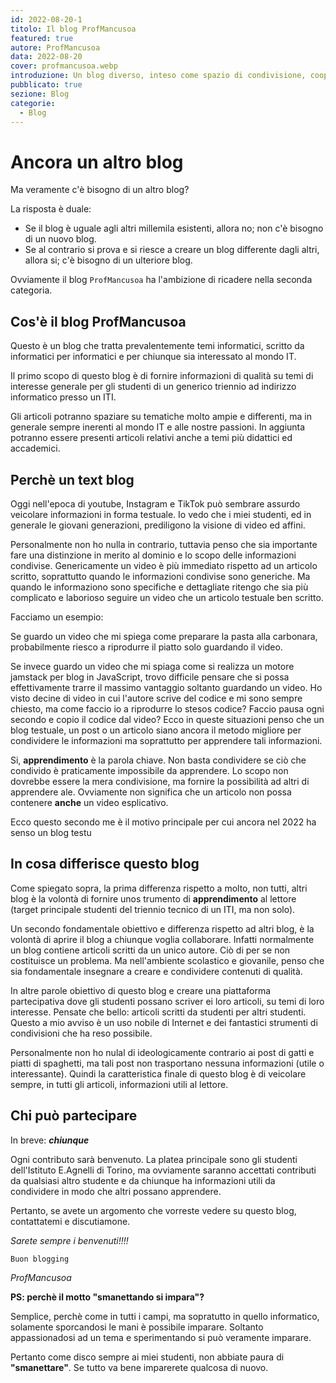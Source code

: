 ```yaml
---
id: 2022-08-20-1
titolo: Il blog ProfMancusoa
featured: true
autore: ProfMancusoa
data: 2022-08-20
cover: profmancusoa.webp
introduzione: Un blog diverso, inteso come spazio di condivisione, cooperazione ed apprendimento.
pubblicato: true
sezione: Blog
categorie:
  - Blog
---
```


# Ancora un altro blog

Ma veramente c'è bisogno di un altro blog?

La risposta è duale:

- Se il blog è uguale agli altri millemila esistenti, allora no; non c'è bisogno di un nuovo blog.
- Se al contrario si prova e si riesce a creare un blog differente dagli altri, allora si; c'è bisogno di un ulteriore blog.

Ovviamente il blog `ProfMancusoa` ha l'ambizione di ricadere nella seconda categoria.

## Cos'è il blog ProfMancusoa

Questo è un blog che tratta prevalentemente temi informatici, scritto da informatici per informatici e per chiunque sia interessato al mondo IT.

Il primo scopo di questo blog è di fornire informazioni di qualità su temi di interesse generale per gli studenti di un generico triennio ad indirizzo informatico presso un ITI.

Gli articoli potranno spaziare su tematiche molto ampie e differenti, ma in generale sempre inerenti al mondo IT e alle nostre passioni. In aggiunta potranno essere presenti articoli relativi anche a temi più didattici ed accademici.

## Perchè un text blog

Oggi nell'epoca di youtube, Instagram e TikTok può sembrare assurdo veicolare informazioni in forma testuale.
Io vedo che i miei studenti, ed in generale le giovani generazioni, prediligono la visione di video ed affini.

Personalmente non ho nulla in contrario, tuttavia penso che sia importante fare una distinzione in merito al dominio e lo scopo delle informazioni condivise.
Genericamente un video è più immediato rispetto ad un articolo scritto, soprattutto quando le informazioni condivise sono generiche.
Ma quando le informaziono sono specifiche e dettagliate ritengo che sia più complicato e laborioso seguire un video che un articolo testuale ben scritto.

Facciamo un esempio:

Se guardo un video che mi spiega come preparare la pasta alla carbonara, probabilmente riesco a riprodurre il piatto solo guardando il video.

Se invece guardo un video che mi spiaga come si realizza un motore jamstack per blog in JavaScript, trovo difficile pensare che si possa effettivamente trarre il massimo vantaggio soltanto guardando un video.
Ho visto decine di video in cui l'autore scrive del codice e mi sono sempre chiesto, ma come faccio io a riprodurre lo stesos codice? Faccio pausa ogni secondo e copio il codice dal video?
Ecco in queste situazioni penso che un blog testuale, un post o un articolo siano ancora il metodo migliore per condividere le informazioni ma soprattutto per apprendere tali informazioni.

Si, **apprendimento** è la parola chiave. Non basta condividere se ciò che condivido è praticamente impossibile da apprendere.
Lo scopo non dovrebbe essere la mera condivisione, ma fornire la possibilità ad altri di apprendere
ale.
Ovviamente non significa che un articolo non possa contenere **anche** un video esplicativo.

Ecco questo secondo me è il motivo principale per cui ancora nel 2022 ha senso un blog testu

## In cosa differisce questo blog

Come spiegato sopra, la prima differenza rispetto a molto, non tutti, altri blog è la volontà di fornire unos trumento di **apprendimento** al lettore (target principale studenti del triennio tecnico di un ITI, ma non solo).

Un secondo fondamentale obiettivo e differenza rispetto ad altri blog, è la volontà di aprire il blog a chiunque voglia collaborare.
Infatti normalmente un blog contiene articoli scritti da un unico autore. Ciò di per se non costituisce un problema.
Ma nell'ambiente scolastico e giovanile, penso che sia fondamentale insegnare a creare e condividere contenuti di qualità.

In altre parole obiettivo di questo blog e creare una piattaforma partecipativa dove gli studenti possano scriver ei loro articoli, su temi di loro interesse.
Pensate che bello: articoli scritti da studenti per altri studenti. Questo a mio avviso è un uso nobile di Internet e dei fantastici strumenti di condivisioni che ha reso possibile.

Personalmente non ho nulal di ideologicamente contrario ai post di gatti e piatti di spaghetti, ma tali post non trasportano nessuna informazioni (utile o interessante).
Quindi la caratteristica finale di questo blog è di veicolare sempre, in tutti gli articoli, informazioni utili al lettore.

## Chi può partecipare

In breve: **_chiunque_**

Ogni contributo sarà benvenuto.
La platea principale sono gli studenti dell'Istituto E.Agnelli di Torino, ma ovviamente saranno accettati contributi da qualsiasi altro studente e da chiunque ha informazioni utili da condividere in modo che altri possano apprendere.

Pertanto, se avete un argomento che vorreste vedere su questo blog, contattatemi e discutiamone.

_Sarete sempre i benvenuti!!!!_

`Buon blogging`

_ProfMancusoa_

**PS: perchè il motto "smanettando si impara"?**

Semplice, perchè come in tutti i campi, ma sopratutto in quello informatico, solamente sporcandosi le mani è possibile imparare.
Soltanto appassionadosi ad un tema e sperimentando si può veramente imparare.

Pertanto come disco sempre ai miei studenti, non abbiate paura di **"smanettare"**. Se tutto va bene imparerete qualcosa di nuovo.

